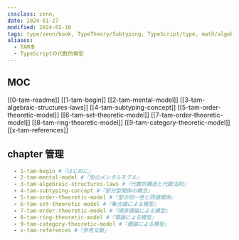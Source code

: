 ```yaml
---
cssclass: zenn,
date: 2024-01-27
modified: 2024-02-10
tags: type/zenn/book, TypeTheory/Subtyping, TypeScript/type, math/algebra
aliases:
  - TAM本
  - TypeScriptの代数的模型
---
```


## MOC

[[0-tam-readme]]
[[1-tam-begin]]
[[2-tam-mental-model]]
[[3-tam-algebraic-structures-laws]]
[[4-tam-subtyping-concept]]
[[5-tam-order-theoretic-model]]
[[6-tam-set-theoretic-model]]
[[7-tam-order-theoretic-model]]
[[8-tam-ring-theoretic-model]]
[[9-tam-category-theoretic-model]]
[[x-tam-references]]

## chapter 管理

```yaml
  - 1-tam-begin #『はじめに』
  - 2-tam-mental-model #『型のメンタルモデル』
  - 3-tam-algebraic-structures-laws #『代数的構造と代数法則』
  - 4-tam-subtyping-concept #『部分型関係の概念』
  - 5-tam-order-theoretic-model #『型の同一性と同値関係』
  - 6-tam-set-theoretic-model #『集合論による模型』
  - 7-tam-order-theoretic-model #『順序理論による模型』
  - 8-tam-ring-theoretic-model #『環論による模型』
  - 9-tam-category-theoretic-model #『圏論による模型』
  - x-tam-references #『参考文献』
```
